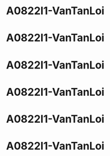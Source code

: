 # A0822I1-VanTanLoi
# A0822I1-VanTanLoi
# A0822I1-VanTanLoi
# A0822I1-VanTanLoi
# A0822I1-VanTanLoi
# A0822I1-VanTanLoi
